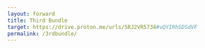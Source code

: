 ```yaml
---
layout: forward
title: Third Bundle
target: https://drive.proton.me/urls/5RJ2VR5734#vQYIRhSDSdVF
permalink: /3rdbundle/
---
```

